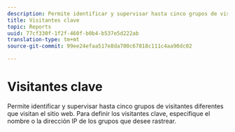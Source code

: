 ```yaml
---
description: Permite identificar y supervisar hasta cinco grupos de visitantes diferentes que visitan el sitio web. Para definir los visitantes clave, especifique el nombre o la dirección IP de los grupos que desee rastrear.
title: Visitantes clave
topic: Reports
uuid: 77cf330f-1f2f-460f-b0b4-b537e5d222ab
translation-type: tm+mt
source-git-commit: 99ee24efaa517e8da700c67818c111c4aa90dc02

---
```



# Visitantes clave

Permite identificar y supervisar hasta cinco grupos de visitantes diferentes que visitan el sitio web. Para definir los visitantes clave, especifique el nombre o la dirección IP de los grupos que desee rastrear.

